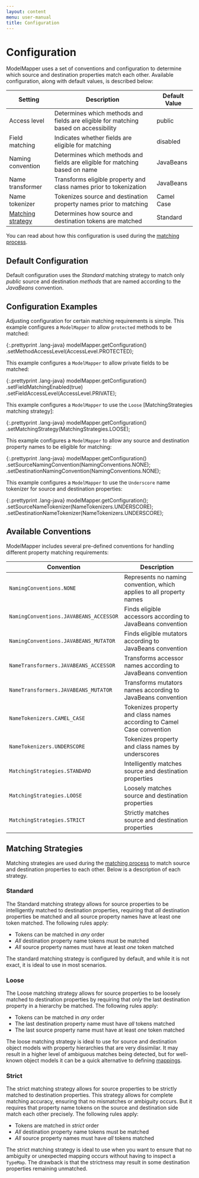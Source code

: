 ```yaml
---
layout: content
menu: user-manual
title: Configuration
---
```


# Configuration

ModelMapper uses a set of conventions and configuration to determine which source and destination properties match each other. Available configuration, along with default values, is described below:

Setting|Description|Default Value
-------|-----------|-------------
Access level|Determines which methods and fields are eligible for matching based on accessibility|public
Field matching|Indicates whether fields are eligible for matching|disabled
Naming convention|Determines which methods and fields are eligible for matching based on name|JavaBeans
Name transformer|Transforms eligible property and class names prior to tokenization|JavaBeans
Name tokenizer|Tokenizes source and destination property names prior to matching|Camel Case
[Matching strategy](#matching-strategies)|Determines how source and destination tokens are matched|Standard

You can read about how this configuration is used during the [matching process](/user-manual/how-it-works/#matching-process).

## Default Configuration

Default configuration uses the *Standard* matching strategy to match only *public* source and destination *methods* that are named according to the *JavaBeans* convention. 

## Configuration Examples

Adjusting configuration for certain matching requirements is simple. This example configures a `ModelMapper` to allow `protected` methods to be matched:

{:.prettyprint .lang-java}
	modelMapper.getConfiguration()
	  .setMethodAccessLevel(AccessLevel.PROTECTED);

This example configures a `ModelMapper` to allow private fields to be matched:

{:.prettyprint .lang-java}
	modelMapper.getConfiguration()
	  .setFieldMatchingEnabled(true)
	  .setFieldAccessLevel(AccessLevel.PRIVATE);

This example configures a `ModelMapper` to use the `Loose` [MatchingStrategies matching strategy]:

{:.prettyprint .lang-java}
	modelMapper.getConfiguration()
	  .setMatchingStrategy(MatchingStrategies.LOOSE);

This example configures a `ModelMapper` to allow any source and destination property names to be eligible for matching:

{:.prettyprint .lang-java}
	modelMapper.getConfiguration()
	  .setSourceNamingConvention(NamingConventions.NONE);
	  .setDestinationNamingConvention(NamingConventions.NONE);

This example configures a `ModelMapper` to use the `Underscore` name tokenizer for source and destination properties:

{:.prettyprint .lang-java}
	modelMapper.getConfiguration();
	  .setSourceNameTokenizer(NameTokenizers.UNDERSCORE);
	  .setDestinationNameTokenizer(NameTokenizers.UNDERSCORE);

## Available Conventions

ModelMapper includes several pre-defined conventions for handling different property matching requirements:

Convention|Description
----------|-----------
`NamingConventions.NONE`| Represents no naming convention, which applies to all property names
`NamingConventions.JAVABEANS_ACCESSOR`|Finds eligible accessors according to JavaBeans convention
`NamingConventions.JAVABEANS_MUTATOR`|Finds eligible mutators according to JavaBeans convention
`NameTransformers.JAVABEANS_ACCESSOR`|Transforms accessor names according to JavaBeans convention
`NameTransformers.JAVABEANS_MUTATOR`|Transforms mutators names according to JavaBeans convention
`NameTokenizers.CAMEL_CASE`|Tokenizes property and class names according to Camel Case convention
`NameTokenizers.UNDERSCORE`|Tokenizes property and class names by underscores
`MatchingStrategies.STANDARD`|Intelligently matches source and destination properties
`MatchingStrategies.LOOSE`|Loosely matches source and destination properties
`MatchingStrategies.STRICT`|Strictly matches source and destination properties

## Matching Strategies

Matching strategies are used during the [matching process](/user-manual/how-it-works/#matching-process) to match source and destination properties to each other. Below is a description of each strategy.

### Standard

The Standard matching strategy allows for source properties to be intelligently matched to destination properties, requiring that _all_ destination properties be matched and all source property names have at least one token matched. The following rules apply: 

  * Tokens can be matched in _any_ order 
  * _All_ destination property name tokens must be matched 
  * _All_ source property names must have at least _one_ token matched

The standard matching strategy is configured by default, and while it is not exact, it is ideal to use in most scenarios.

### Loose

The Loose matching strategy allows for source properties to be loosely matched to destination properties by requiring that _only_ the last destination property in a hierarchy be matched. The following rules apply: 

  * Tokens can be matched in _any_ order 
  * The last destination property name must have _all_ tokens matched 
  * The last source property name must have at least _one_ token matched

The loose matching strategy is ideal to use for source and destination object models with property hierarchies that are very dissimilar. It may result in a higher level of ambiguous matches being detected, but for well-known object models it can be a quick alternative to defining [mappings](/user-manual/property-mapping).

### Strict

The strict matching strategy allows for source properties to be strictly matched to destination properties. This strategy allows for complete matching accuracy, ensuring that no mismatches or ambiguity occurs. But it requires that property name tokens on the source and destination side match each other precisely. The following rules apply: 

  * Tokens are matched in _strict_ order 
  * _All_ destination property name tokens must be matched 
  * _All_ source property names must have _all_ tokens matched 

The strict matching strategy is ideal to use when you want to ensure that no ambiguity or unexpected mapping occurs without having to inspect a `TypeMap`. The drawback is that the strictness may result in some destination properties remaining unmatched.